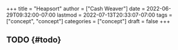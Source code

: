 +++
title = "Heapsort"
author = ["Cash Weaver"]
date = 2022-06-29T09:32:00-07:00
lastmod = 2022-07-13T20:33:07-07:00
tags = ["concept", "concept"]
categories = ["concept"]
draft = false
+++

## TODO {#todo}
